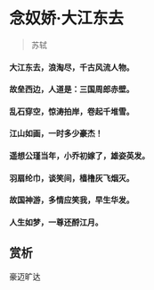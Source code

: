 # 念奴娇·大江东去

> 苏轼

#### 大江东去，浪淘尽，千古风流人物。
#### 故垒西边，人道是：三国周郎赤壁。
#### 乱石穿空，惊涛拍岸，卷起千堆雪。
#### 江山如画，一时多少豪杰！
#### 遥想公瑾当年，小乔初嫁了，雄姿英发。
#### 羽扇纶巾，谈笑间，樯橹灰飞烟灭。
#### 故国神游，多情应笑我，早生华发。
#### 人生如梦，一尊还酹江月。

## 赏析

豪迈旷达